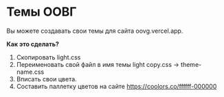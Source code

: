 # Темы ООВГ

Вы можете создавать свои темы для сайта oovg.vercel.app.

**Как это сделать?**
1. Скопировать light.css
2. Переименовать свой файл в имя темы light copy.css -> theme-name.css
3. Вписать свои цвета.
4. Составить паллетку цветов на сайте https://coolors.co/ffffff-000000
